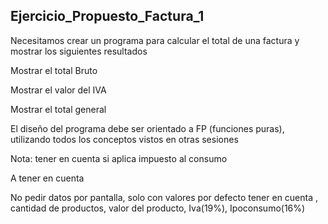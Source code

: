 ## Ejercicio_Propuesto_Factura_1

Necesitamos crear un programa para calcular el total de una factura y mostrar los siguientes resultados



Mostrar el total Bruto

Mostrar el valor del IVA

Mostrar el total general

El diseño del programa debe ser orientado a FP (funciones puras), utilizando todos los conceptos vistos en otras sesiones


Nota: tener en cuenta si aplica impuesto al consumo


A tener en cuenta

No pedir datos por pantalla, solo con valores por defecto
tener en cuenta , cantidad de productos, valor del producto, Iva(19%), Ipoconsumo(16%)
